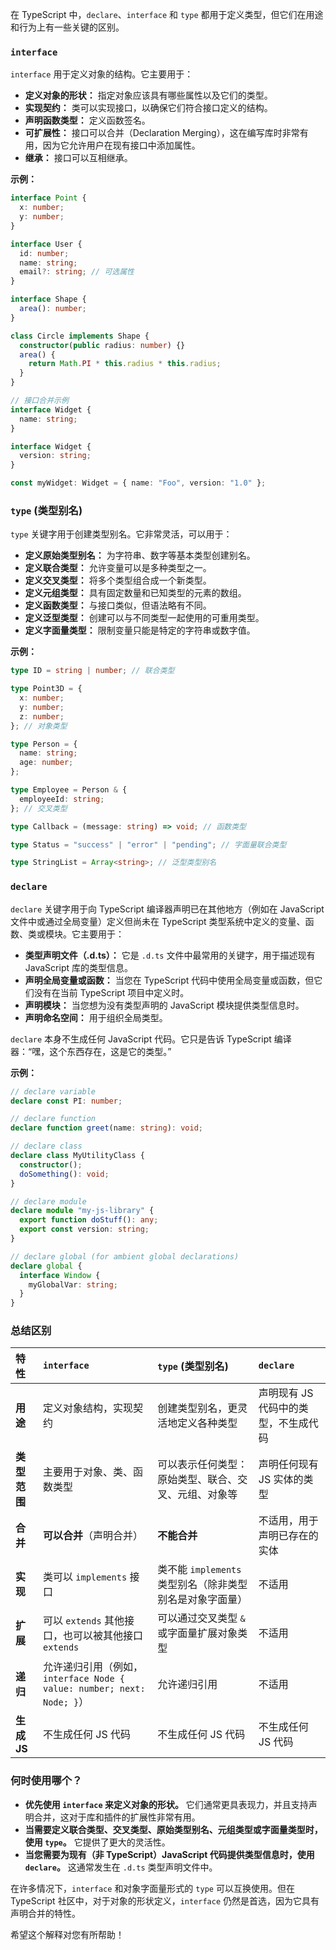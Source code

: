在 TypeScript 中，`declare`、`interface` 和 `type` 都用于定义类型，但它们在用途和行为上有一些关键的区别。

### `interface`

`interface` 用于定义对象的结构。它主要用于：

*   **定义对象的形状：** 指定对象应该具有哪些属性以及它们的类型。
*   **实现契约：** 类可以实现接口，以确保它们符合接口定义的结构。
*   **声明函数类型：** 定义函数签名。
*   **可扩展性：** 接口可以合并（Declaration Merging），这在编写库时非常有用，因为它允许用户在现有接口中添加属性。
*   **继承：** 接口可以互相继承。

**示例：**

```typescript
interface Point {
  x: number;
  y: number;
}

interface User {
  id: number;
  name: string;
  email?: string; // 可选属性
}

interface Shape {
  area(): number;
}

class Circle implements Shape {
  constructor(public radius: number) {}
  area() {
    return Math.PI * this.radius * this.radius;
  }
}

// 接口合并示例
interface Widget {
  name: string;
}

interface Widget {
  version: string;
}

const myWidget: Widget = { name: "Foo", version: "1.0" };
```

### `type` (类型别名)

`type` 关键字用于创建类型别名。它非常灵活，可以用于：

*   **定义原始类型别名：** 为字符串、数字等基本类型创建别名。
*   **定义联合类型：** 允许变量可以是多种类型之一。
*   **定义交叉类型：** 将多个类型组合成一个新类型。
*   **定义元组类型：** 具有固定数量和已知类型的元素的数组。
*   **定义函数类型：** 与接口类似，但语法略有不同。
*   **定义泛型类型：** 创建可以与不同类型一起使用的可重用类型。
*   **定义字面量类型：** 限制变量只能是特定的字符串或数字值。

**示例：**

```typescript
type ID = string | number; // 联合类型

type Point3D = {
  x: number;
  y: number;
  z: number;
}; // 对象类型

type Person = {
  name: string;
  age: number;
};

type Employee = Person & {
  employeeId: string;
}; // 交叉类型

type Callback = (message: string) => void; // 函数类型

type Status = "success" | "error" | "pending"; // 字面量联合类型

type StringList = Array<string>; // 泛型类型别名
```

### `declare`

`declare` 关键字用于向 TypeScript 编译器声明已在其他地方（例如在 JavaScript 文件中或通过全局变量）定义但尚未在 TypeScript 类型系统中定义的变量、函数、类或模块。它主要用于：

*   **类型声明文件（.d.ts）：** 它是 `.d.ts` 文件中最常用的关键字，用于描述现有 JavaScript 库的类型信息。
*   **声明全局变量或函数：** 当您在 TypeScript 代码中使用全局变量或函数，但它们没有在当前 TypeScript 项目中定义时。
*   **声明模块：** 当您想为没有类型声明的 JavaScript 模块提供类型信息时。
*   **声明命名空间：** 用于组织全局类型。

`declare` 本身不生成任何 JavaScript 代码。它只是告诉 TypeScript 编译器：“嘿，这个东西存在，这是它的类型。”

**示例：**

```typescript
// declare variable
declare const PI: number;

// declare function
declare function greet(name: string): void;

// declare class
declare class MyUtilityClass {
  constructor();
  doSomething(): void;
}

// declare module
declare module "my-js-library" {
  export function doStuff(): any;
  export const version: string;
}

// declare global (for ambient global declarations)
declare global {
  interface Window {
    myGlobalVar: string;
  }
}
```

### 总结区别

| 特性           | `interface`                                      | `type` (类型别名)                                       | `declare`                                      |
| :------------- | :----------------------------------------------- | :------------------------------------------------------ | :--------------------------------------------- |
| **用途**       | 定义对象结构，实现契约                          | 创建类型别名，更灵活地定义各种类型                    | 声明现有 JS 代码中的类型，不生成代码         |
| **类型范围**   | 主要用于对象、类、函数类型                      | 可以表示任何类型：原始类型、联合、交叉、元组、对象等 | 声明任何现有 JS 实体的类型                    |
| **合并**       | **可以合并**（声明合并）                         | **不能合并**                                            | 不适用，用于声明已存在的实体                 |
| **实现**       | 类可以 `implements` 接口                        | 类不能 `implements` 类型别名（除非类型别名是对象字面量） | 不适用                                         |
| **扩展**       | 可以 `extends` 其他接口，也可以被其他接口 `extends` | 可以通过交叉类型 `&` 或字面量扩展对象类型           | 不适用                                         |
| **递归**       | 允许递归引用（例如，`interface Node { value: number; next: Node; }`） | 允许递归引用                                            | 不适用                                         |
| **生成 JS**    | 不生成任何 JS 代码                               | 不生成任何 JS 代码                                      | 不生成任何 JS 代码                             |

### 何时使用哪个？

*   **优先使用 `interface` 来定义对象的形状。** 它们通常更具表现力，并且支持声明合并，这对于库和插件的扩展性非常有用。
*   **当需要定义联合类型、交叉类型、原始类型别名、元组类型或字面量类型时，使用 `type`。** 它提供了更大的灵活性。
*   **当您需要为现有（非 TypeScript）JavaScript 代码提供类型信息时，使用 `declare`。** 这通常发生在 `.d.ts` 类型声明文件中。

在许多情况下，`interface` 和对象字面量形式的 `type` 可以互换使用。但在 TypeScript 社区中，对于对象的形状定义，`interface` 仍然是首选，因为它具有声明合并的特性。

希望这个解释对您有所帮助！